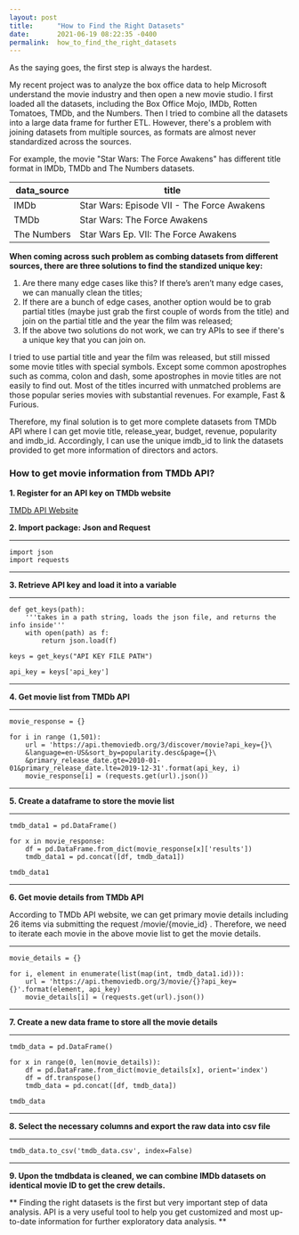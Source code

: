 ```yaml
---
layout: post
title:      "How to Find the Right Datasets"
date:       2021-06-19 08:22:35 -0400
permalink:  how_to_find_the_right_datasets
---
```



As the saying goes, the first step is always the hardest.

My recent project was to analyze the box office data to help Microsoft understand the movie industry and then open a new movie studio. I first loaded all the datasets, including the Box Office Mojo, IMDb, Rotten Tomatoes, TMDb, and the Numbers. Then I tried to combine all the datasets into a large data frame for further ETL. However, there's a problem with joining datasets from multiple sources, as formats are almost never standardized across the sources.

For example, the movie "Star Wars: The Force Awakens" has different title format in IMDb, TMDb and The Numbers datasets. 

| data_source | title |
| -------- | --------|
| IMDb      | Star Wars: Episode VII - The Force Awakens      |
| TMDb     | Star Wars: The Force Awakens    | 
| The Numbers     | Star Wars Ep. VII:  The Force Awakens    | 


**When coming across such problem as combing datasets from different sources, there are three solutions to find the standized unique key:**

1. Are there many edge cases like this? If there’s aren’t many edge cases, we can manually clean the titles;
1. If there are a bunch of edge cases, another option would be to grab partial titles (maybe just grab the first couple of words from the title) and join on the partial title and the year the film was released;
1. If the above two solutions do not work, we can try APIs to see if there's a unique key that you can join on.


I tried to use partial title and year the film was released, but still missed some movie titles with special symbols. Except some common apostrophes such as comma, colon and dash, some apostrophes in movie titles are not easily to find out. Most of the titles incurred with unmatched problems are those popular series movies with substantial revenues. For example, Fast & Furious.

Therefore, my final solution is to get more complete datasets from TMDb API where I can get movie title, release_year, budget, revenue, popularity and imdb_id. Accordingly, I can use the unique imdb_id to link the datasets provided to get more information of directors and actors.



### **How to get movie information from TMDb API?**


**1. Register for an API key on TMDb website**

[TMDb API Website](https://www.themoviedb.org/documentation/api)


**2. Import package: Json and Request**

****
```
import json
import requests
```
****

**3. Retrieve API key and load it into a variable**

****
```
def get_keys(path):
    '''takes in a path string, loads the json file, and returns the info inside'''
    with open(path) as f:
        return json.load(f)

keys = get_keys("API KEY FILE PATH")

api_key = keys['api_key']
```
****

**4. Get movie list from TMDb API**

****
```
movie_response = {}

for i in range (1,501):
    url = 'https://api.themoviedb.org/3/discover/movie?api_key={}\
    &language=en-US&sort_by=popularity.desc&page={}\
    &primary_release_date.gte=2010-01-01&primary_release_date.lte=2019-12-31'.format(api_key, i)
    movie_response[i] = (requests.get(url).json())
```
****

**5. Create a dataframe to store the movie list**

****
```
tmdb_data1 = pd.DataFrame()

for x in movie_response:
    df = pd.DataFrame.from_dict(movie_response[x]['results'])
    tmdb_data1 = pd.concat([df, tmdb_data1])

tmdb_data1
```
****

**6. Get movie details from TMDb API**

According to TMDb API website, we can get primary movie details including 26 items via submitting the request /movie/{movie_id} . Therefore, we need to iterate each movie in the above movie list to get the movie details. 

****
```
movie_details = {}

for i, element in enumerate(list(map(int, tmdb_data1.id))):
    url = 'https://api.themoviedb.org/3/movie/{}?api_key={}'.format(element, api_key)
    movie_details[i] = (requests.get(url).json())
```
****

**7. Create a new data frame to store all the movie details**

****
```
tmdb_data = pd.DataFrame()

for x in range(0, len(movie_details)):
    df = pd.DataFrame.from_dict(movie_details[x], orient='index')
    df = df.transpose()
    tmdb_data = pd.concat([df, tmdb_data])

tmdb_data
```
****

**8. Select the necessary columns and export the raw data into csv file**

****
`tmdb_data.to_csv('tmdb_data.csv', index=False)`
****


**9. Upon the tmdbdata is cleaned, we can combine IMDb datasets on identical movie ID to get the crew details.** 


** Finding the right datasets is the first but very important step of data analysis. API is a very useful tool to help you get customized and most up-to-date information for further exploratory data analysis. **
